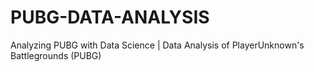 # PUBG-DATA-ANALYSIS
Analyzing PUBG with Data Science | Data Analysis of PlayerUnknown's Battlegrounds (PUBG)
